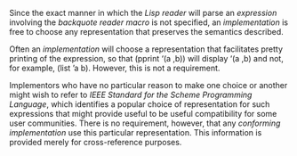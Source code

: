  



Since the exact manner in which the *Lisp reader* will parse an *expression* involving the *backquote reader macro* is not specified, an *implementation* is free to choose any representation that preserves the semantics described. 



Often an *implementation* will choose a representation that facilitates pretty printing of the expression, so that (pprint ‘(a ,b)) will display ‘(a ,b) and not, for example, (list ’a b). However, this is not a requirement. 



Implementors who have no particular reason to make one choice or another might wish to refer to *IEEE Standard for the Scheme Programming Language*, which identifies a popular choice of representation for such expressions that might provide useful to be useful compatibility for some user communities. There is no requirement, however, that any *conforming implementation* use this particular representation. This information is provided merely for cross-reference purposes. 



